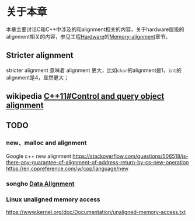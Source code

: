 # 关于本章

本章主要讨论C和C++中涉及的和alignment相关的内容，关于hardware层级的alignment相关的内容，参见工程[Hardware](https://dengking.github.io/Hardware/)的[Memory-alignment](https://dengking.github.io/Hardware/CPU/Memory-access/Memory-alignment/)章节。

## Stricter alignment  

stricter alignment  意味着 alignment  更大，比如`char`的alignment是1，`int`的alignment是4，显然更大；



## wikipedia [C++11#Control and query object alignment](https://en.wikipedia.org/wiki/C++11#Control_and_query_object_alignment)



## TODO

### new、malloc and alignment

Google c++ new alignment
https://stackoverflow.com/questions/506518/is-there-any-guarantee-of-alignment-of-address-return-by-cs-new-operation
https://en.cppreference.com/w/cpp/language/new



### songho [Data Alignment](http://www.songho.ca/misc/alignment/dataalign.html)



### Linux unaligned memory access



https://www.kernel.org/doc/Documentation/unaligned-memory-access.txt

